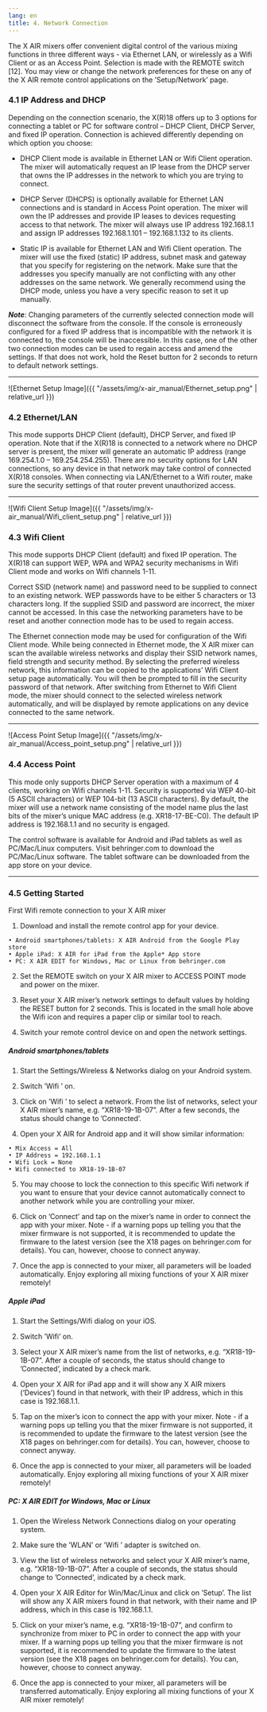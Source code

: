 ```yaml
---
lang: en
title: 4. Network Connection
---
```

The X AIR mixers offer convenient digital control of the various mixing functions
in three different ways - via Ethernet LAN, or wirelessly as a Wifi Client or
as an Access Point. Selection is made with the REMOTE switch [12]. You may view
or change the network preferences for these on any of the X AIR remote control
applications on the ’Setup/Network’ page.

### 4.1 IP Address and DHCP

Depending on the connection scenario, the X(R)18 offers up to 3 options for
connecting a tablet or PC for software control – DHCP Client, DHCP Server, and
fixed IP operation. Connection is achieved differently depending on which option
you choose:

- DHCP Client mode is available in Ethernet LAN or Wifi Client operation.
The mixer will automatically request an IP lease from the DHCP server that owns
the IP addresses in the network to which you are trying to connect.

- DHCP Server (DHCPS) is optionally available for Ethernet LAN connections and is
standard in Access Point operation. The mixer will own the IP addresses and
provide IP leases to devices requesting access to that network. The mixer will
always use IP address 192.168.1.1 and assign IP addresses
192.168.1.101 – 192.168.1.132 to its clients.

- Static IP is available for Ethernet LAN and Wifi Client operation. The mixer
will use the fixed (static) IP address, subnet mask and gateway that you specify
for registering on the network. Make sure that the addresses you specify manually
are not conflicting with any other addresses on the same network. We generally
recommend using the DHCP mode, unless you have a very specific reason
to set it up manually.

***Note***: Changing parameters of the currently selected connection mode will
disconnect the software from the console. If the console is erroneously
configured for a fixed IP address that is incompatible with the network it is
connected to, the console will be inaccessible. In this case, one of the other
two connection modes can be used to regain access and amend the settings.
If that does not work, hold the Reset button for 2 seconds
to return to default network settings.

---

![Ethernet Setup Image]({{ "/assets/img/x-air_manual/Ethernet_setup.png" | relative_url }})

### 4.2 Ethernet/LAN

This mode supports DHCP Client (default), DHCP Server, and fixed IP operation.
Note that if the X(R)18 is connected to a network where no DHCP server is present,
the mixer will generate an automatic IP address (range 169.254.1.0 – 169.254.254.255).
There are no security options for LAN connections, so any device in that network
may take control of connected X(R)18 consoles. When connecting via LAN/Ethernet
to a Wifi router, make sure the security settings of that router
prevent unauthorized access.

---

![Wifi Client Setup Image]({{ "/assets/img/x-air_manual/Wifi_client_setup.png" | relative_url }})

### 4.3 Wifi Client

This mode supports DHCP Client (default) and fixed IP operation.
The X(R)18 can support WEP, WPA and WPA2 security mechanisms
in Wifi Client mode and works on Wifi channels 1-11.

Correct SSID (network name) and password need to be supplied to connect
to an existing network. WEP passwords have to be either 5 characters or
13 characters long. If the supplied SSID and password are incorrect, the mixer
cannot be accessed. In this case the networking parameters have to be reset
and another connection mode has to be used to regain access.

The Ethernet connection mode may be used for configuration of the Wifi Client mode.
While being connected in Ethernet mode, the X AIR mixer can scan the available
wireless networks and display their SSID network names, field strength and
security method. By selecting the preferred wireless network, this information
can be copied to the applications’ Wifi Client setup page automatically.
You will then be prompted to fill in the security password of that network.
After switching from Ethernet to Wifi Client mode, the mixer should connect to
the selected wireless network automatically, and will be displayed by
remote applications on any device connected to the same network.

---

![Access Point Setup Image]({{ "/assets/img/x-air_manual/Access_point_setup.png" | relative_url }})

### 4.4 Access Point

This mode only supports DHCP Server operation with a maximum of 4 clients,
working on Wifi channels 1-11. Security is supported via WEP 40-bit
(5 ASCII characters) or WEP 104-bit (13 ASCII characters). By default, the mixer
will use a network name consisting of the model name plus the last bits
of the mixer’s unique MAC address (e.g. XR18-17-BE-C0). The default IP address
is 192.168.1.1 and no security is engaged.

The control software is available for Android and iPad tablets as well
as PC/Mac/Linux computers. Visit behringer.com to download the PC/Mac/Linux
software. The tablet software can be downloaded from the app store on your device.

---


### 4.5 Getting Started

First Wifi remote connection to your X AIR mixer

1. Download and install the remote control app for your device.

```
• Android smartphones/tablets: X AIR Android from the Google Play store
• Apple iPad: X AIR for iPad from the Apple* App store
• PC: X AIR EDIT for Windows, Mac or Linux from behringer.com
```

2. Set the REMOTE switch on your X AIR mixer to ACCESS POINT mode and power
    on the mixer.

3. Reset your X AIR mixer’s network settings to default values by holding
    the RESET button for 2 seconds. This is located in the small hole above
    the Wifi icon and requires a paper clip or similar tool to reach.

4. Switch your remote control device on and open the network settings.

##### Android smartphones/tablets

1. Start the Settings/Wireless & Networks dialog on your Android system.

2. Switch ’Wifi ’ on.

3. Click on ’Wifi ’ to select a network. From the list of networks,
    select your X AIR mixer’s name, e.g. “XR18-19-1B-07”. After a few seconds,
    the status should change to ’Connected’.

4. Open your X AIR for Android app and it will show similar information:

```
• Mix Access = All
• IP Address = 192.168.1.1
• Wifi Lock = None
• Wifi connected to XR18-19-1B-07
```
5. You may choose to lock the connection to this specific Wifi network
    if you want to ensure that your device cannot automatically connect
    to another network while you are controlling your mixer.

6. Click on ’Connect’ and tap on the mixer’s name in order to connect the app
    with your mixer. Note - if a warning pops up telling you that
    the mixer firmware is not supported, it is recommended to update
    the firmware to the latest version (see the X18 pages on behringer.com
    for details). You can, however, choose to connect anyway.

7. Once the app is connected to your mixer,
    all parameters will be loaded automatically.
    Enjoy exploring all mixing functions of your X AIR mixer remotely!

##### Apple iPad

1. Start the Settings/Wifi dialog on your iOS.

2. Switch ’Wifi’ on.

3. Select your X AIR mixer’s name from the list of networks, e.g. “XR18-19-1B-07”.
    After a couple of seconds, the status should change to ’Connected’,
    indicated by a check mark.

4. Open your X AIR for iPad app and it will show any X AIR mixers (’Devices’)
    found in that network, with their IP address, which in this case is 192.168.1.1.

5. Tap on the mixer’s icon to connect the app with your mixer. Note - if
    a warning pops up telling you that the mixer firmware is not supported,
    it is recommended to update the firmware to the latest version
    (see the X18 pages on behringer.com for details).
    You can, however, choose to connect anyway.

6. Once the app is connected to your mixer,
    all parameters will be loaded automatically.
    Enjoy exploring all mixing functions of your X AIR mixer remotely!

##### PC: X AIR EDIT for Windows, Mac or Linux

1. Open the Wireless Network Connections dialog on your operating system.

2. Make sure the ’WLAN’ or ’Wifi ’ adapter is switched on.

3. View the list of wireless networks and select your X AIR mixer’s name,
    e.g. “XR18-19-1B-07”. After a couple of seconds, the status should change
    to ’Connected’, indicated by a check mark.

4. Open your X AIR Editor for Win/Mac/Linux and click on ’Setup’.
    The list will show any X AIR mixers found in that network, with their name
    and IP address, which in this case is 192.168.1.1.

5. Click on your mixer’s name, e.g. “XR18-19-1B-07”, and confirm to synchronize
    from mixer to PC in order to connect the app with your mixer. If a warning
    pops up telling you that the mixer firmware is not supported, it is
    recommended to update the firmware to the latest version
    (see the X18 pages on behringer.com for details).
    You can, however, choose to connect anyway.

6. Once the app is connected to your mixer,
    all parameters will be transferred automatically.
    Enjoy exploring all mixing functions of your X AIR mixer remotely!
